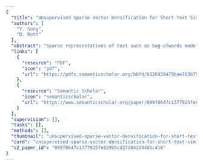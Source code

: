 ```yaml
---
{
  "title": "Unsupervised Sparse Vector Densification for Short Text Similarity",
  "authors": [
    "Y. Song",
    "D. Roth"
  ],
  "abstract": "Sparse representations of text such as bag-ofwords models or extended explicit semantic analysis (ESA) representations are commonly used in many NLP applications. However, for short texts, the similarity between two such sparse vectors is not accurate due to the small term overlap. While there have been multiple proposals for dense representations of words, measuring similarity between short texts (sentences, snippets, paragraphs) requires combining these token level similarities. In this paper, we propose to combine ESA representations and word2vec representations as a way to generate denser representations and, consequently, a better similarity measure between short texts. We study three densification mechanisms that involve aligning sparse representation via many-to-many, many-to-one, and oneto-one mappings. We then show the effectiveness of these mechanisms on measuring similarity between short texts.",
  "links": [
    {
      "resource": "PDF",
      "icon": "pdf",
      "url": "https://pdfs.semanticscholar.org/b6fd/b326439479bae763b755c3c44fb236a71f50.pdf"
    },
    {
      "resource": "Semantic Scholar",
      "icon": "semanticscholar",
      "url": "https://www.semanticscholar.org/paper/099f0647c1377925fe829b5cd27d842d44dbc416"
    }
  ],
  "supervision": [],
  "tasks": [],
  "methods": [],
  "thumbnail": "unsupervised-sparse-vector-densification-for-short-text-similarity-thumb.jpg",
  "card": "unsupervised-sparse-vector-densification-for-short-text-similarity-card.jpg",
  "s2_paper_id": "099f0647c1377925fe829b5cd27d842d44dbc416"
}
---
```


